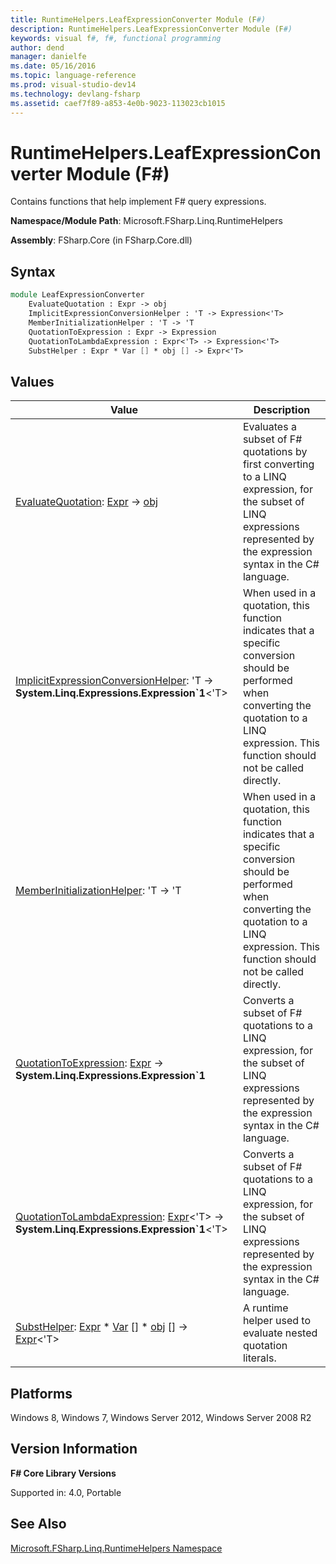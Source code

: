 ```yaml
---
title: RuntimeHelpers.LeafExpressionConverter Module (F#)
description: RuntimeHelpers.LeafExpressionConverter Module (F#)
keywords: visual f#, f#, functional programming
author: dend
manager: danielfe
ms.date: 05/16/2016
ms.topic: language-reference
ms.prod: visual-studio-dev14
ms.technology: devlang-fsharp
ms.assetid: caef7f89-a853-4e0b-9023-113023cb1015
---
```


# RuntimeHelpers.LeafExpressionConverter Module (F#)

Contains functions that help implement F# query expressions.

**Namespace/Module Path**: Microsoft.FSharp.Linq.RuntimeHelpers

**Assembly**: FSharp.Core (in FSharp.Core.dll)


## Syntax

```fsharp
module LeafExpressionConverter
    EvaluateQuotation : Expr -> obj
    ImplicitExpressionConversionHelper : 'T -> Expression<'T>
    MemberInitializationHelper : 'T -> 'T
    QuotationToExpression : Expr -> Expression
    QuotationToLambdaExpression : Expr<'T> -> Expression<'T>
    SubstHelper : Expr * Var [] * obj [] -> Expr<'T>
```

## Values


|Value|Description|
|-----|-----------|
|[EvaluateQuotation](https://msdn.microsoft.com/library/78d297ba-5713-4e81-b97c-437d816f336b): [Expr](https://msdn.microsoft.com/library/ed6a2caf-69d4-45c2-ab97-e9b3be9bce65) -&gt; [obj](https://msdn.microsoft.com/library/dcf2430f-702b-40e5-a0a1-97518bf137f7)|Evaluates a subset of F# quotations by first converting to a LINQ expression, for the subset of LINQ expressions represented by the expression syntax in the C# language.|
|[ImplicitExpressionConversionHelper](https://msdn.microsoft.com/library/5f36b846-ac35-45a4-b845-5a058af226eb): 'T -&gt; **System.Linq.Expressions.Expression&#96;1**&lt;'T&gt;|When used in a quotation, this function indicates that a specific conversion should be performed when converting the quotation to a LINQ expression. This function should not be called directly.|
|[MemberInitializationHelper](https://msdn.microsoft.com/library/ef12e1ca-8676-43c0-b0ab-ca6e6cf120d0): 'T -&gt; 'T|When used in a quotation, this function indicates that a specific conversion should be performed when converting the quotation to a LINQ expression. This function should not be called directly.|
|[QuotationToExpression](https://msdn.microsoft.com/library/6a71ff35-492b-4047-b31e-fb2e3fc0e7ae): [Expr](https://msdn.microsoft.com/library/ed6a2caf-69d4-45c2-ab97-e9b3be9bce65) -&gt; **System.Linq.Expressions.Expression&#96;1**|Converts a subset of F# quotations to a LINQ expression, for the subset of LINQ expressions represented by the expression syntax in the C# language.|
|[QuotationToLambdaExpression](https://msdn.microsoft.com/library/a0e524a0-1056-424f-b964-a889456e6fcb): [Expr](https://msdn.microsoft.com/library/975ca4d3-ac2b-46db-9f01-23cf8b190c6e)&lt;'T&gt; -&gt; **System.Linq.Expressions.Expression&#96;1**&lt;'T&gt;|Converts a subset of F# quotations to a LINQ expression, for the subset of LINQ expressions represented by the expression syntax in the C# language.|
|[SubstHelper](https://msdn.microsoft.com/library/7d59f997-d947-42cf-b57a-c51dfecc67a6): [Expr](https://msdn.microsoft.com/library/ed6a2caf-69d4-45c2-ab97-e9b3be9bce65) &#42; [Var](https://msdn.microsoft.com/library/2b1237f9-d897-4bcf-872a-4a297db3f7b5) [] &#42; [obj](https://msdn.microsoft.com/library/dcf2430f-702b-40e5-a0a1-97518bf137f7) [] -&gt; [Expr](https://msdn.microsoft.com/library/ed6a2caf-69d4-45c2-ab97-e9b3be9bce65)&lt;'T&gt;|A runtime helper used to evaluate nested quotation literals.|

## Platforms
Windows 8, Windows 7, Windows Server 2012, Windows Server 2008 R2


## Version Information
**F# Core Library Versions**

Supported in: 4.0, Portable

## See Also
[Microsoft.FSharp.Linq.RuntimeHelpers Namespace](Microsoft.FSharp.Linq.RuntimeHelpers-Namespace-%5BFSharp%5D.md)
